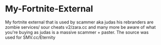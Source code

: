 # My-Fortnite-External
My fortnite external that is used by scammer aka judas his rebranders are zombie services/ sour cheats v2/zara.cc and many more be aware of what you're buying as judas is a massive scammer + paster.
The source was used for SMV.cc/Eternity 
